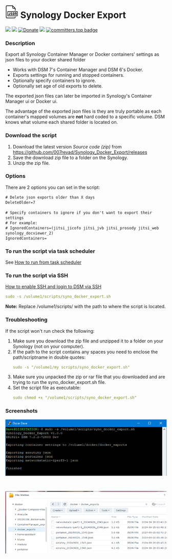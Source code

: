 # <img src="images/icon.png" width="40"> Synology Docker Export

<a href="https://github.com/007revad/Synology_Docker_Export/releases"><img src="https://img.shields.io/github/release/007revad/Synology_Docker_Export.svg"></a>
<a href="https://hits.seeyoufarm.com"><img src="https://hits.seeyoufarm.com/api/count/incr/badge.svg?url=https%3A%2F%2Fgithub.com%2F007revad%2FSynology_Docker_Export&count_bg=%2379C83D&title_bg=%23555555&icon=&icon_color=%23E7E7E7&title=views&edge_flat=false"/></a>
[![Donate](https://img.shields.io/badge/Donate-PayPal-green.svg)](https://www.paypal.com/paypalme/007revad)
[![](https://img.shields.io/static/v1?label=Sponsor&message=%E2%9D%A4&logo=GitHub&color=%23fe8e86)](https://github.com/sponsors/007revad)
[![committers.top badge](https://user-badge.committers.top/australia/007revad.svg)](https://user-badge.committers.top/australia/007revad)

### Description

Export all Synology Container Manager or Docker containers' settings as json files to your docker shared folder

- Works with DSM 7's Container Manager and DSM 6's Docker.
- Exports settings for running and stopped containers.
- Optionally specify containers to ignore.
- Optionally set age of old exports to delete.

The exported json files can later be imported in Synology's Container Manager ui or Docker ui.

The advantage of the exported json files is they are truly portable as each container's mapped volumes are **not** hard coded to a specific volume. DSM knows what volume each shared folder is located on.

### Download the script

1. Download the latest version _Source code (zip)_ from https://github.com/007revad/Synology_Docker_Export/releases
2. Save the download zip file to a folder on the Synology.
3. Unzip the zip file.

### Options

There are 2 options you can set in the script:
```
# Delete json exports older than X days
DeleteOlder=7

# Specify containers to ignore if you don't want to export their settings
# For example:
# IgnoredContainers=(jitsi_jicofo jitsi_jvb jitsi_prosody jitsi_web synology_docviewer_2)
IgnoredContainers=
```

### To run the script via task scheduler

See [How to run from task scheduler](https://github.com/007revad/Synology_Docker_Export/blob/main/how_to_run_from_scheduler.md)

### To run the script via SSH

[How to enable SSH and login to DSM via SSH](https://kb.synology.com/en-global/DSM/tutorial/How_to_login_to_DSM_with_root_permission_via_SSH_Telnet)

```YAML
sudo -s /volume1/scripts/syno_docker_export.sh
```

**Note:** Replace /volume1/scripts/ with the path to where the script is located.

### Troubleshooting

If the script won't run check the following:

1. Make sure you download the zip file and unzipped it to a folder on your Synology (not on your computer).
2. If the path to the script contains any spaces you need to enclose the path/scriptname in double quotes:
   ```YAML
   sudo -s "/volume1/my scripts/syno_docker_export.sh"
   ```
3. Make sure you unpacked the zip or rar file that you downloaded and are trying to run the syno_docker_export.sh file.
4. Set the script file as executable:
   ```YAML
   sudo chmod +x "/volume1/scripts/syno_docker_export.sh"
   ```

### Screenshots

<!--- <p align="center">Description of image 1 goes here</p> /> --->
<p align="center"><img src="/images/script.png"></p>

<br>

<!--- <p align="center">Description of image 2 goes here</p> --->
<p align="center"><img src="/images/exports.png"></p>
